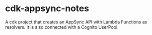 # cdk-appsync-notes

A cdk project that creates an AppSync API with Lambda Functions as resolvers. It is also connected with a Cognito UserPool.
